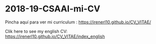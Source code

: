 # 2018-19-CSAAI-mi-CV
Pincha aquí para ver mi curriculum :
https://irenerl10.github.io/CV_VITAE/

Clik here to see my english CV:
https://irenerl10.github.io/CV_VITAE/index_english

